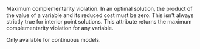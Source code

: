 Maximum complementarity violation. In an optimal solution, the product of the value of a variable and its reduced cost
must be zero. This isn't always strictly true for interior point solutions. This attribute returns the maximum
complementarity violation for any variable.

Only available for continuous models.
